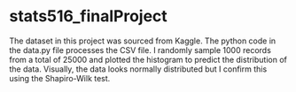 # stats516_finalProject

The dataset in this project was sourced from Kaggle. The python code in the data.py file processes the CSV file. I randomly sample 1000 records 
from a total of 25000 and plotted the histogram to predict the distribution of the data. Visually, the data looks normally distributed but I confirm this 
using the Shapiro-Wilk test.
